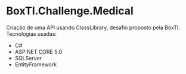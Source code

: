 # BoxTI.Challenge.Medical
Criação de uma API usando ClassLibrary, desafio proposto pela BoxTI.
Tecnologias usadas:
- C#
- ASP.NET CORE 5.0
- SQLServer
- EntityFramework
